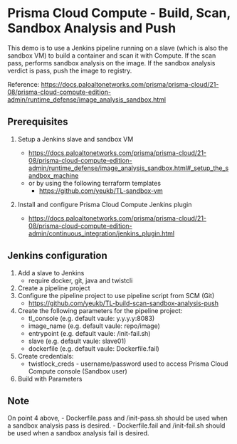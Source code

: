 # Prisma Cloud Compute - Build, Scan, Sandbox Analysis and Push 

This demo is to use a Jenkins pipeline running on a slave (which is also the sandbox VM) to build a container and scan it with Compute. If the scan pass, performs sandbox analysis on the image. If the sandbox analysis verdict is pass, push the image to registry. 

Reference: https://docs.paloaltonetworks.com/prisma/prisma-cloud/21-08/prisma-cloud-compute-edition-admin/runtime_defense/image_analysis_sandbox.html


## Prerequisites
1. Setup a Jenkins slave and sandbox VM
    - https://docs.paloaltonetworks.com/prisma/prisma-cloud/21-08/prisma-cloud-compute-edition-admin/runtime_defense/image_analysis_sandbox.html#_setup_the_sandbox_machine
    - or by using the following terraform templates
        - https://github.com/yeukb/TL-sandbox-vm

2.  Install and configure Prisma Cloud Compute Jenkins plugin
    - https://docs.paloaltonetworks.com/prisma/prisma-cloud/21-08/prisma-cloud-compute-edition-admin/continuous_integration/jenkins_plugin.html


## Jenkins configuration
1. Add a slave to Jenkins
    - require docker, git, java and twistcli
2. Create a pipeline project
3. Configure the pipeline project to use pipeline script from SCM (Git)
    - https://github.com/yeukb/TL-build-scan-sandbox-analysis-push
4. Create the following parameters for the pipeline project:
    - tl_console (e.g. default vaule: y.y.y.y:8083)
    - image_name (e.g. default vaule: repo/image)
    - entrypoint (e.g. default vaule: /init-fail.sh)
    - slave (e.g. default vaule: slave01)
    - dockerfile (e.g. default vaule: Dockerfile.fail)
5. Create credentials:
    - twistlock_creds - username/password used to access Prisma Cloud Compute console (Sandbox user)
6. Build with Parameters


## Note
On point 4 above,
    - Dockerfile.pass and /init-pass.sh should be used when a sandbox analysis pass is desired.
    - Dockerfile.fail and /init-fail.sh should be used when a sandbox analysis fail is desired.
 